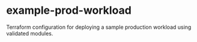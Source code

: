 # example-prod-workload
Terraform configuration for deploying a sample production workload using validated modules.
